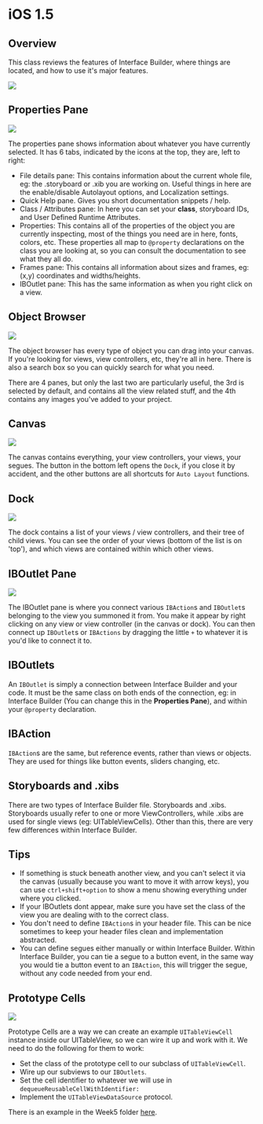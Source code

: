 iOS 1.5
====================

Overview
--------------------

This class reviews the features of Interface Builder, where things are located, and how to use it's major features.

![](https://github.com/zdavison/DIT.iOS1/blob/master/Week5/interfacebuilder.png)

Properties Pane
--------------------

![](https://github.com/zdavison/DIT.iOS1/blob/master/Week5/properties.png)

The properties pane shows information about whatever you have currently selected. It has 6 tabs, indicated by the icons at the top, they are, left to right:

- File details pane: This contains information about the current whole file, eg: the .storyboard or .xib you are working on. Useful things in here are the enable/disable Autolayout options, and Localization settings.
- Quick Help pane. Gives you short documentation snippets / help.
- Class / Attributes pane: In here you can set your **class**, storyboard IDs, and User Defined Runtime Attributes.
- Properties: This contains all of the properties of the object you are currently inspecting, most of the things you need are in here, fonts, colors, etc. These properties all map to `@property` declarations on the class you are looking at, so you can consult the documentation to see what they all do.
- Frames pane: This contains all information about sizes and frames, eg: (x,y) coordinates and widths/heights.
- IBOutlet pane: This has the same information as when you right click on a view.

Object Browser
--------------------

![](https://github.com/zdavison/DIT.iOS1/blob/master/Week5/objectbrowser.png)

The object browser has every type of object you can drag into your canvas. If you're looking for views, view controllers, etc, they're all in here. There is also a search box so you can quickly search for what you need.

There are 4 panes, but only the last two are particularly useful, the 3rd is selected by default, and contains all the view related stuff, and the 4th contains any images you've added to your project.

Canvas
--------------------

![](https://github.com/zdavison/DIT.iOS1/blob/master/Week5/canvas.png)

The canvas contains everything, your view controllers, your views, your segues. The button in the bottom left opens the `Dock`, if you close it by accident, and the other buttons are all shortcuts for `Auto Layout` functions.

Dock
--------------------

![](https://github.com/zdavison/DIT.iOS1/blob/master/Week5/dock.png)

The dock contains a list of your views / view controllers, and their tree of child views. You can see the order of your views (bottom of the list is on 'top'), and which views are contained within which other views.

IBOutlet Pane
--------------------

![](https://github.com/zdavison/DIT.iOS1/blob/master/Week5/dock.png)

The IBOutlet pane is where you connect various `IBAction`s and `IBOutlet`s belonging to the view you summoned it from. You make it appear by right clicking on any view or view controller (in the canvas or dock). You can then connect up `IBOutlet`s or `IBActions` by dragging the little `+` to whatever it is you'd like to connect it to.


IBOutlets
--------------------

An `IBOutlet` is simply a connection between Interface Builder and your code. It must be the same class on both ends of the connection, eg: in Interface Builder (You can change this in the **Properties Pane**), and within your `@property` declaration.

IBAction
--------------------
`IBAction`s are the same, but reference events, rather than views or objects. They are used for things like button events, sliders changing, etc.

Storyboards and .xibs
--------------------
There are two types of Interface Builder file. Storyboards and .xibs. Storyboards usually refer to one or more ViewControllers, while .xibs are used for single views (eg: UITableViewCells). Other than this, there are very few differences within Interface Builder.

Tips
--------------------
- If something is stuck beneath another view, and you can't select it via the canvas (usually because you want to move it with arrow keys), you can use `ctrl+shift+option` to show a menu showing everything under where you clicked.
- If your IBOutlets dont appear, make sure you have set the class of the view you are dealing with to the correct class.
- You don't need to define `IBAction`s in your header file. This can be nice sometimes to keep your header files clean and implementation abstracted.
- You can define segues either manually or within Interface Builder. Within Interface Builder, you can tie a segue to a button event, in the same way you would tie a button event to an `IBAction`, this will trigger the segue, without any code needed from your end.

Prototype Cells
--------------------

![](https://github.com/zdavison/DIT.iOS1/blob/master/Week5/prototype.png)

Prototype Cells are a way we can create an example `UITableViewCell` instance inside our UITableView, so we can wire it up and work with it. We need to do the following for them to work:

- Set the class of the prototype cell to our subclass of `UITableViewCell`.
- Wire up our subviews to our `IBOutlets`.
- Set the cell identifier to whatever we will use in `dequeueReusableCellWithIdentifier:`
- Implement the `UITableViewDataSource` protocol.

There is an example in the Week5 folder [here](https://github.com/zdavison/DIT.iOS1/blob/master/Week5/PrototypeCells).

